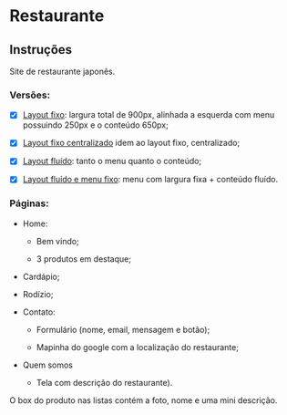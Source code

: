 # Restaurante

## Instruções
Site de restaurante japonês.

### Versões:

- [X] [Layout fixo](https://gabipz.github.io/Academy-Creditas/restaurante/restaurante-fixo-centro/): largura total de 900px, alinhada a esquerda com menu possuindo 250px e o conteúdo 650px;

- [X] [Layout fixo centralizado](https://gabipz.github.io/Academy-Creditas/restaurante/restaurante-fixo-centro/) idem ao layout fixo, centralizado;

- [X] [Layout fluído](https://gabipz.github.io/Academy-Creditas/restaurante/restaurante-fluido/): tanto o menu quanto o conteúdo;

- [X] [Layout fluído e menu fixo](https://gabipz.github.io/Academy-Creditas/restaurante/restaurante-fluido-menufixo/): menu com largura fixa + conteúdo fluído.


### Páginas:

- Home:
	- Bem vindo; 

	- 3 produtos em destaque;

- Cardápio;

- Rodízio;

- Contato:
	- Formulário (nome, email, mensagem e botão);

	- Mapinha do google com a localização do restaurante;

- Quem somos
	- Tela com descrição do restaurante).

O box do produto nas listas contém a foto, nome e uma mini descrição.

